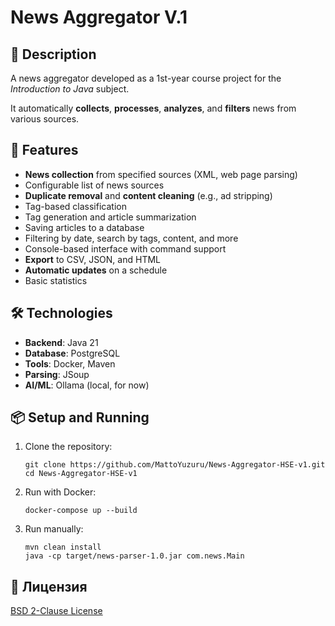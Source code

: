 # News Aggregator V.1

## 📌 Description

A news aggregator developed as a 1st-year course project for the *Introduction to Java* subject.

It automatically **collects**, **processes**, **analyzes**, and **filters** news from various sources.

## 🚀 Features
- **News collection** from specified sources (XML, web page parsing)
- Configurable list of news sources
- **Duplicate removal** and **content cleaning** (e.g., ad stripping)
- Tag-based classification
- Tag generation and article summarization
- Saving articles to a database
- Filtering by date, search by tags, content, and more
- Console-based interface with command support
- **Export** to CSV, JSON, and HTML
- **Automatic updates** on a schedule
- Basic statistics

## 🛠️ Technologies

- **Backend**: Java 21
- **Database**: PostgreSQL
- **Tools**: Docker, Maven
- **Parsing**: JSoup
- **AI/ML**: Ollama (local, for now)

## 📦 Setup and Running

1. Clone the repository:
   ```shell
   git clone https://github.com/MattoYuzuru/News-Aggregator-HSE-v1.git
   cd News-Aggregator-HSE-v1
   ```
2. Run with Docker:
    ```shell
    docker-compose up --build
    ```
3. Run manually:

   ```shell
   mvn clean install
   java -cp target/news-parser-1.0.jar com.news.Main
   ```

## 📝 Лицензия
[BSD 2-Clause License](LICENSE)